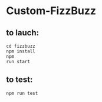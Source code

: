 # Custom-FizzBuzz
## to lauch: <br>
  <code>cd fizzbuzz</code><br>
  <code>npm install</code><br>
  <code>npm run start</code><br>
## to test:<br>
  <code>npm run test</code>

